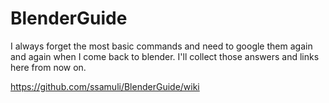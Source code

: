 # BlenderGuide

I always forget the most basic commands and need to google them again and again when I come back to blender. I'll collect those answers and links here from now on.

https://github.com/ssamuli/BlenderGuide/wiki
